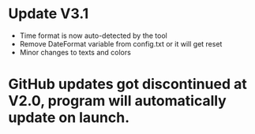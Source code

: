 # Update V3.1

- Time format is now auto-detected by the tool
- Remove DateFormat variable from config.txt or it will get reset
- Minor changes to texts and colors

# GitHub updates got discontinued at V2.0, program will automatically update on launch.
